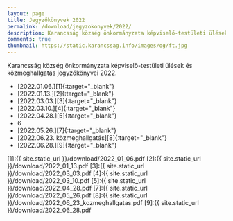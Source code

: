 ```yaml
---
layout: page
title: Jegyzőkönyvek 2022
permalink: /download/jegyzokonyvek/2022/
description: Karancsság község önkormányzata képviselő-testületi ülések és közmeghallgatás jegyzőkönyvei 2022.
comments: true
thumbnail: https://static.karancssag.info/images/og/ft.jpg
---
```


Karancsság község önkormányzata képviselő-testületi ülések és közmeghallgatás jegyzőkönyvei 2022.

+ [2022.01.06.][1]{:target="_blank"}
+ [2022.01.13.][2]{:target="_blank"}
+ [2022.03.03.][3]{:target="_blank"}
+ [2022.03.10.][4]{:target="_blank"}
+ [2022.04.28.][5]{:target="_blank"}
+ 6
+ [2022.05.26.][7]{:target="_blank"}
+ [2022.06.23. közmeghallgatás][8]{:target="_blank"}
+ [2022.06.28.][9]{:target="_blank"}



[1]:{{ site.static_url }}/download/2022_01_06.pdf
[2]:{{ site.static_url }}/download/2022_01_13.pdf
[3]:{{ site.static_url }}/download/2022_03_03.pdf
[4]:{{ site.static_url }}/download/2022_03_10.pdf
[5]:{{ site.static_url }}/download/2022_04_28.pdf
[7]:{{ site.static_url }}/download/2022_05_26.pdf
[8]:{{ site.static_url }}/download/2022_06_23_kozmeghallgatas.pdf
[9]:{{ site.static_url }}/download/2022_06_28.pdf

